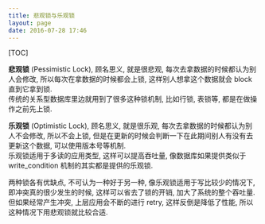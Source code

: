 ```yaml
---
title: 悲观锁与乐观锁
layout: page
date: 2016-07-28 17:46
---
```


[TOC]

**悲观锁** (Pessimistic Lock), 顾名思义, 就是很悲观, 每次去拿数据的时候都认为别人会修改, 所以每次在拿数据的时候都会上锁, 这样别人想拿这个数据就会 block 直到它拿到锁.<br>
传统的关系型数据库里边就用到了很多这种锁机制, 比如行锁, 表锁等, 都是在做操作之前先上锁.

**乐观锁** (Optimistic Lock), 顾名思义, 就是很乐观, 每次去拿数据的时候都认为别人不会修改, 所以不会上锁, 但是在更新的时候会判断一下在此期间别人有没有去更新这个数据, 可以使用版本号等机制.<br>
乐观锁适用于多读的应用类型, 这样可以提高吞吐量, 像数据库如果提供类似于 write\_condition 机制的其实都是提供的乐观锁.

两种锁各有优缺点, 不可认为一种好于另一种, 像乐观锁适用于写比较少的情况下, 即冲突真的很少发生的时候, 这样可以省去了锁的开销, 加大了系统的整个吞吐量.<br>
但如果经常产生冲突, 上层应用会不断的进行 retry, 这样反倒是降低了性能, 所以这种情况下用悲观锁就比较合适.
